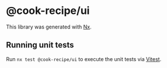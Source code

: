 # @cook-recipe/ui

This library was generated with [Nx](https://nx.dev).

## Running unit tests

Run `nx test @cook-recipe/ui` to execute the unit tests via [Vitest](https://vitest.dev/).
